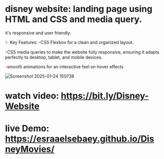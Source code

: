 # disney website: landing page using HTML and CSS and media query.

it's responsive and user friendly.

✨ Key Features:
 -CSS Flexbox for a clean and organized layout.
 
 -CSS media queries to make the website fully responsive, ensuring it adapts perfectly to desktop, tablet, and mobile devices.
 
 -smooth animations for an interactive feel on hover effects

![Screenshot 2025-01-24 150738](https://github.com/user-attachments/assets/39ceae96-8b89-4025-87be-09ff39966350)
# watch video: https://bit.ly/Disney-Website

# live Demo: https://esraaelsebaey.github.io/DisneyMovies/
